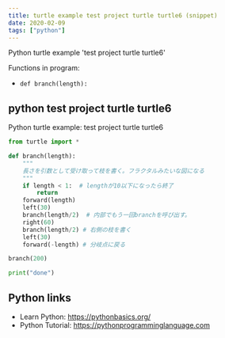 ```yaml
---
title: turtle example test project turtle turtle6 (snippet)
date: 2020-02-09
tags: ["python"]
---
```

Python turtle example 'test project turtle turtle6'

Functions in program: 
* `def branch(length):`

## python test project turtle turtle6

Python turtle example: test project turtle turtle6

```python
from turtle import *

def branch(length):
    """
    長さを引数として受け取って枝を書く。フラクタルみたいな図になる
    """
    if length < 1:  # lengthが10以下になったら終了
        return
    forward(length)
    left(30)
    branch(length/2)  # 内部でもう一回branchを呼び出す。
    right(60)
    branch(length/2) # 右側の枝を書く
    left(30)
    forward(-length) # 分岐点に戻る

branch(200)

print("done")

```

## Python links

- Learn Python: https://pythonbasics.org/
- Python Tutorial: https://pythonprogramminglanguage.com

